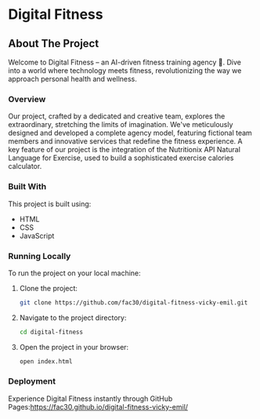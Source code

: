 # Digital Fitness

## About The Project

Welcome to Digital Fitness – an AI-driven fitness training agency 🚀. Dive into a world where technology meets fitness, revolutionizing the way we approach personal health and wellness.

### Overview

Our project, crafted by a dedicated and creative team, explores the extraordinary, stretching the limits of imagination. We've meticulously designed and developed a complete agency model, featuring fictional team members and innovative services that redefine the fitness experience. A key feature of our project is the integration of the Nutritionix API Natural Language for Exercise, used to build a sophisticated exercise calories calculator.

### Built With

This project is built using:
* HTML
* CSS
* JavaScript

### Running Locally

To run the project on your local machine:

1. Clone the project:
   ```sh
   git clone https://github.com/fac30/digital-fitness-vicky-emil.git
   ```

2. Navigate to the project directory:
    ```sh
    cd digital-fitness
    ```

3. Open the project in your browser:
    ```sh
    open index.html
    ```

### Deployment

Experience Digital Fitness instantly through GitHub Pages:https://fac30.github.io/digital-fitness-vicky-emil/
